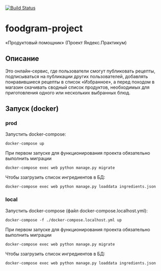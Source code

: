 [![Build Status](https://github.com/schetininl/foodgram-project/workflows/build/badge.svg)](https://github.com/schetininl/foodgram-project/actions) 
# foodgram-project
«Продуктовый помощник» (Проект Яндекс.Практикум)


## Описание

Это онлайн-сервис, где пользователи смогут публиковать рецепты, подписываться на публикации других пользователей, добавлять понравившиеся рецепты в список «Избранное», а перед походом в магазин скачивать сводный список продуктов, необходимых для приготовления одного или нескольких выбранных блюд.


## Запуск (docker)

### prod
Запустить docker-compose:

```docker-compose up```

При первом запуске для функционирования проекта обязательно выполнить миграции 

```docker-compose exec web python manage.py migrate```

Чтобы ззагрузить список ингредиентов в БД:

```docker-compose exec web python manage.py loaddata ingredients.json```


### local

Запустить docker-compose (файл docker-compose.localhost.yml):

```docker-compose -f ./docker-compose.localhost.yml up```

При первом запуске для функционирования проекта обязательно выполнить миграции

```docker-compose exec web python manage.py migrate```

Чтобы ззагрузить список ингредиентов в БД:

```docker-compose exec web python manage.py loaddata ingredients.json```
